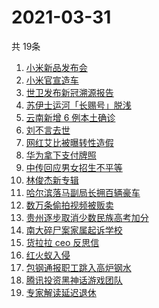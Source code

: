 # 2021-03-31
  共 19条

  <!-- BEGIN -->
  <!-- 最后更新时间:Wed Mar 31 2021 03:19:41 GMT+0000 (Coordinated Universal Time) -->
  1. [小米新品发布会](https://www.zhihu.com/search?q=小米)
1. [小米官宣造车](https://www.zhihu.com/search?q=小米造车)
1. [世卫发布新冠溯源报告](https://www.zhihu.com/search?q=新冠溯源)
1. [苏伊士运河「长赐号」脱浅](https://www.zhihu.com/search?q=苏伊士运河)
1. [云南新增 6 例本土确诊](https://www.zhihu.com/search?q=云南疫情)
1. [刘不言去世](https://www.zhihu.com/search?q=刘不言)
1. [网红艾比被曝转性造假](https://www.zhihu.com/search?q=艾比)
1. [华为拿下支付牌照](https://www.zhihu.com/search?q=华为)
1. [中传回应男女招生不平等](https://www.zhihu.com/search?q=中传)
1. [林俊杰新专辑](https://www.zhihu.com/search?q=林俊杰)
1. [哈尔滨落马副局长拥百辆豪车](https://www.zhihu.com/search?q=哈尔滨李伟)
1. [数万条偷拍视频被贩卖](https://www.zhihu.com/search?q=偷拍视频)
1. [贵州逐步取消少数民族高考加分](https://www.zhihu.com/search?q=少数民族加分)
1. [南大碎尸案家属起诉学校](https://www.zhihu.com/search?q=南大碎尸案)
1. [货拉拉 ceo 反思信](https://www.zhihu.com/search?q=货拉拉)
1. [红火蚁入侵](https://www.zhihu.com/search?q=红火蚁)
1. [包钢通报职工跳入高炉钢水](https://www.zhihu.com/search?q=包钢工人)
1. [腾讯投资黑神话游戏团队](https://www.zhihu.com/search?q=黑神话：悟空)
1. [专家解读延迟退休](https://www.zhihu.com/search?q=延迟退休)
  <!-- END -->
  
